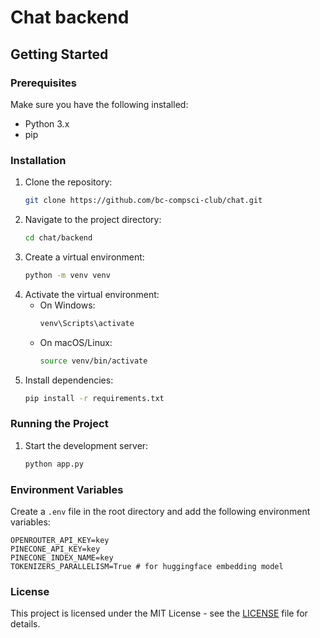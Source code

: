 # Chat backend

## Getting Started

### Prerequisites
Make sure you have the following installed:
- Python 3.x
- pip

### Installation
1. Clone the repository:
    ```bash
    git clone https://github.com/bc-compsci-club/chat.git
    ```
2. Navigate to the project directory:
    ```bash
    cd chat/backend
    ```
3. Create a virtual environment:
    ```bash
    python -m venv venv
    ```
4. Activate the virtual environment:
    - On Windows:
        ```bash
        venv\Scripts\activate
        ```
    - On macOS/Linux:
        ```bash
        source venv/bin/activate
        ```
5. Install dependencies:
    ```bash
    pip install -r requirements.txt
    ```

### Running the Project
1. Start the development server:
    ```bash
    python app.py
    ```

### Environment Variables
Create a `.env` file in the root directory and add the following environment variables:
```
OPENROUTER_API_KEY=key
PINECONE_API_KEY=key
PINECONE_INDEX_NAME=key
TOKENIZERS_PARALLELISM=True # for huggingface embedding model
```

### License
This project is licensed under the MIT License - see the [LICENSE](LICENSE) file for details.